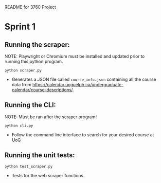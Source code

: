 README for 3760 Project

# Sprint 1

## Running the scraper:

NOTE: Playwright or Chromium must be installed and updated prior to running this python program.

``` 
python scraper.py
```
- Generates a JSON file called ```course_info.json``` containing all the course data from https://calendar.uoguelph.ca/undergraduate-calendar/course-descriptions/.

## Running the CLI:

NOTE: Must be ran after the scraper program!
```
python cli.py
```
- Follow the command line interface to search for your desired course at UoG

## Running the unit tests:
```
python test_scraper.py
```
- Tests for the web scraper functions
